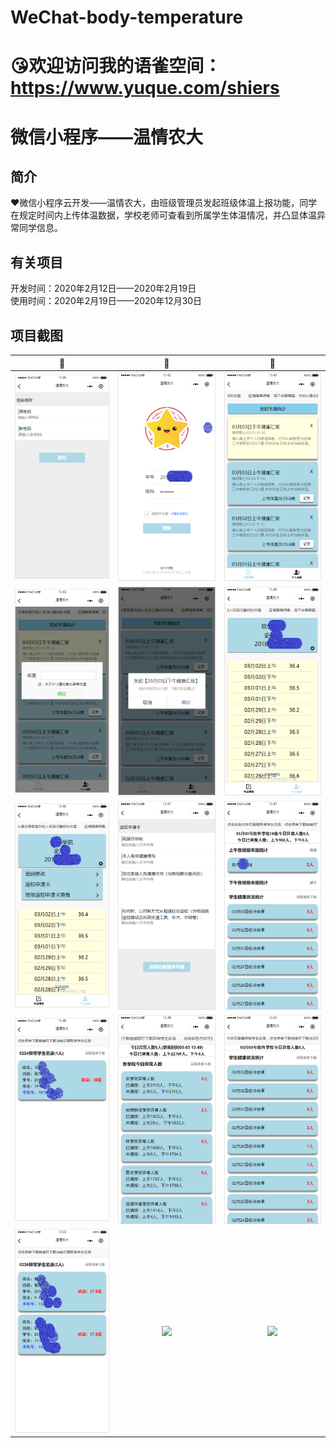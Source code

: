# WeChat-body-temperature
<h1>😘欢迎访问我的语雀空间：<a href="https://www.yuque.com/shiers">https://www.yuque.com/shiers</a></h1>
<h1>微信小程序——温情农大</h1>

<h2>简介</h2>
❤微信小程序云开发——温情农大，由班级管理员发起班级体温上报功能，同学在规定时间内上传体温数据，学校老师可查看到所属学生体温情况，并凸显体温异常同学信息。

<h2>有关项目</h2>
开发时间：2020年2月12日——2020年2月19日</br>
使用时间：2020年2月19日——2020年12月30日</br>


<h2>项目截图</h2>

👀                        |  👀                       |  👀
:-------------------------:|:-------------------------:|:-------------------------:
![](https://github.com/Mr-twelve/WeChat-body-temperature/blob/main/%E6%88%AA%E5%9B%BE/%E5%BE%AE%E4%BF%A1%E5%9B%BE%E7%89%87_20200303134702.png)                  |  ![](https://github.com/Mr-twelve/WeChat-body-temperature/blob/main/%E6%88%AA%E5%9B%BE/%E5%BE%AE%E4%BF%A1%E6%88%AA%E5%9B%BE_20200303134301.png)                |  ![](https://github.com/Mr-twelve/WeChat-body-temperature/blob/main/%E6%88%AA%E5%9B%BE/%E5%BE%AE%E4%BF%A1%E6%88%AA%E5%9B%BE_20200303134331.png)
![](https://github.com/Mr-twelve/WeChat-body-temperature/blob/main/%E6%88%AA%E5%9B%BE/%E5%BE%AE%E4%BF%A1%E6%88%AA%E5%9B%BE_20200303134416.png)                  |  ![](https://github.com/Mr-twelve/WeChat-body-temperature/blob/main/%E6%88%AA%E5%9B%BE/%E5%BE%AE%E4%BF%A1%E6%88%AA%E5%9B%BE_20200303134442.png)                |  ![](https://github.com/Mr-twelve/WeChat-body-temperature/blob/main/%E6%88%AA%E5%9B%BE/%E5%BE%AE%E4%BF%A1%E6%88%AA%E5%9B%BE_20200303134627.png)
![](https://github.com/Mr-twelve/WeChat-body-temperature/blob/main/%E6%88%AA%E5%9B%BE/%E5%BE%AE%E4%BF%A1%E6%88%AA%E5%9B%BE_20200303134640.png)                  |  ![](https://github.com/Mr-twelve/WeChat-body-temperature/blob/main/%E6%88%AA%E5%9B%BE/%E5%BE%AE%E4%BF%A1%E6%88%AA%E5%9B%BE_20200303134722.png)                |  ![](https://github.com/Mr-twelve/WeChat-body-temperature/blob/main/%E6%88%AA%E5%9B%BE/%E5%BE%AE%E4%BF%A1%E6%88%AA%E5%9B%BE_20200303134816.png)
![](https://github.com/Mr-twelve/WeChat-body-temperature/blob/main/%E6%88%AA%E5%9B%BE/%E5%BE%AE%E4%BF%A1%E6%88%AA%E5%9B%BE_20200303134857.png)                  |  ![](https://github.com/Mr-twelve/WeChat-body-temperature/blob/main/%E6%88%AA%E5%9B%BE/%E5%BE%AE%E4%BF%A1%E6%88%AA%E5%9B%BE_20200303134956.png)                |  ![](https://github.com/Mr-twelve/WeChat-body-temperature/blob/main/%E6%88%AA%E5%9B%BE/%E5%BE%AE%E4%BF%A1%E6%88%AA%E5%9B%BE_20200303135031.png)
![](https://github.com/Mr-twelve/WeChat-body-temperature/blob/main/%E6%88%AA%E5%9B%BE/%E5%BE%AE%E4%BF%A1%E6%88%AA%E5%9B%BE_20200303135059.png)                  |  ![](图片)                |  ![](图片)

